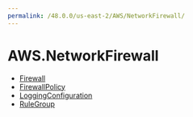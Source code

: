 ```yaml
---
permalink: /48.0.0/us-east-2/AWS/NetworkFirewall/
---
```


# AWS.NetworkFirewall



* [Firewall](Firewall.md)
* [FirewallPolicy](FirewallPolicy.md)
* [LoggingConfiguration](LoggingConfiguration.md)
* [RuleGroup](RuleGroup.md)